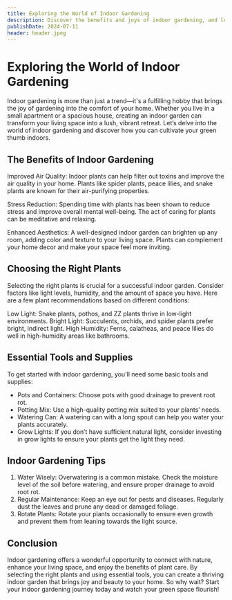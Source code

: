 ```yaml
---
title: Exploring the World of Indoor Gardening
description: Discover the benefits and joys of indoor gardening, and learn how to create your own lush indoor oasis.
publishDate: 2024-07-11
header: header.jpeg
---
```

# Exploring the World of Indoor Gardening
Indoor gardening is more than just a trend—it's a fulfilling hobby that brings the joy of gardening into the comfort of your home. Whether you live in a small apartment or a spacious house, creating an indoor garden can transform your living space into a lush, vibrant retreat. Let’s delve into the world of indoor gardening and discover how you can cultivate your green thumb indoors.

## The Benefits of Indoor Gardening
Improved Air Quality: Indoor plants can help filter out toxins and improve the air quality in your home. Plants like spider plants, peace lilies, and snake plants are known for their air-purifying properties.

Stress Reduction: Spending time with plants has been shown to reduce stress and improve overall mental well-being. The act of caring for plants can be meditative and relaxing.

Enhanced Aesthetics: A well-designed indoor garden can brighten up any room, adding color and texture to your living space. Plants can complement your home decor and make your space feel more inviting.

## Choosing the Right Plants
Selecting the right plants is crucial for a successful indoor garden. Consider factors like light levels, humidity, and the amount of space you have. Here are a few plant recommendations based on different conditions:

Low Light: Snake plants, pothos, and ZZ plants thrive in low-light environments.
Bright Light: Succulents, orchids, and spider plants prefer bright, indirect light.
High Humidity: Ferns, calatheas, and peace lilies do well in high-humidity areas like bathrooms.

## Essential Tools and Supplies
To get started with indoor gardening, you'll need some basic tools and supplies:

 * Pots and Containers: Choose pots with good drainage to prevent root rot.
 * Potting Mix: Use a high-quality potting mix suited to your plants’ needs.
 * Watering Can: A watering can with a long spout can help you water your plants accurately.
 * Grow Lights: If you don’t have sufficient natural light, consider investing in grow lights to ensure your plants get the light they need.

## Indoor Gardening Tips
1. Water Wisely: Overwatering is a common mistake. Check the moisture level of the soil before watering, and ensure proper drainage to avoid root rot.
2. Regular Maintenance: Keep an eye out for pests and diseases. Regularly dust the leaves and prune any dead or damaged foliage.
3. Rotate Plants: Rotate your plants occasionally to ensure even growth and prevent them from leaning towards the light source.

## Conclusion
Indoor gardening offers a wonderful opportunity to connect with nature, enhance your living space, and enjoy the benefits of plant care. By selecting the right plants and using essential tools, you can create a thriving indoor garden that brings joy and beauty to your home. So why wait? Start your indoor gardening journey today and watch your green space flourish!
